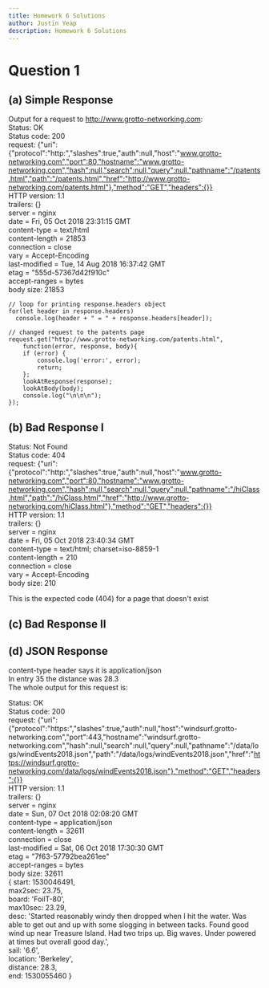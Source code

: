 ```yaml
---
title: Homework 6 Solutions
author: Justin Yeap
description: Homework 6 Solutions
---
```

# Question 1

## (a) Simple Response
Output for a request to http://www.grotto-networking.com:  
Status: OK  
Status code: 200  
request: {"uri":{"protocol":"http:","slashes":true,"auth":null,"host":"www.grotto-networking.com","port":80,"hostname":"www.grotto-networking.com","hash":null,"search":null,"query":null,"pathname":"/patents.html","path":"/patents.html","href":"http://www.grotto-networking.com/patents.html"},"method":"GET","headers":{}}  
HTTP version: 1.1  
trailers: {}  
server = nginx  
date = Fri, 05 Oct 2018 23:31:15 GMT  
content-type = text/html  
content-length = 21853  
connection = close  
vary = Accept-Encoding  
last-modified = Tue, 14 Aug 2018 16:37:42 GMT  
etag = "555d-57367d42f910c"  
accept-ranges = bytes  
body size: 21853  

```
// loop for printing response.headers object
for(let header in response.headers)
  console.log(header + " = " + response.headers[header]);
  
// changed request to the patents page
request.get("http://www.grotto-networking.com/patents.html",
    function(error, response, body){
    if (error) {
        console.log('error:', error);
        return;
    };
    lookAtResponse(response);
    lookAtBody(body);
    console.log("\n\n\n");
});
```

## (b) Bad Response I
Status: Not Found  
Status code: 404  
request: {"uri":{"protocol":"http:","slashes":true,"auth":null,"host":"www.grotto-networking.com","port":80,"hostname":"www.grotto-networking.com","hash":null,"search":null,"query":null,"pathname":"/hiClass.html","path":"/hiClass.html","href":"http://www.grotto-networking.com/hiClass.html"},"method":"GET","headers":{}}  
HTTP version: 1.1  
trailers: {}  
server = nginx  
date = Fri, 05 Oct 2018 23:40:34 GMT  
content-type = text/html; charset=iso-8859-1  
content-length = 210  
connection = close  
vary = Accept-Encoding  
body size: 210  

This is the expected code (404) for a page that doesn't exist

## (c) Bad Response II

## (d) JSON Response
content-type header says it is application/json  
In entry 35 the distance was 28.3  
The whole output for this request is:  

Status: OK  
Status code: 200  
request: {"uri":{"protocol":"https:","slashes":true,"auth":null,"host":"windsurf.grotto-networking.com","port":443,"hostname":"windsurf.grotto-networking.com","hash":null,"search":null,"query":null,"pathname":"/data/logs/windEvents2018.json","path":"/data/logs/windEvents2018.json","href":"https://windsurf.grotto-networking.com/data/logs/windEvents2018.json"},"method":"GET","headers":{}}  
HTTP version: 1.1  
trailers: {}  
server = nginx  
date = Sun, 07 Oct 2018 02:08:20 GMT  
content-type = application/json  
content-length = 32611  
connection = close  
last-modified = Sat, 06 Oct 2018 17:30:30 GMT  
etag = "7f63-57792bea261ee"  
accept-ranges = bytes  
body size: 32611  
{ start: 1530046491,  
  max2sec: 23.75,  
  board: 'FoilT-80',  
  max10sec: 23.29,  
  desc: 'Started reasonably windy then dropped when I hit the water.  Was able to get out and up with some slogging in between tacks.  Found good wind up near Treasure Island. Had two trips up. Big waves. Under powered at times but overall good day.',  
  sail: '6.6',  
  location: 'Berkeley',  
  distance: 28.3,  
  end: 1530055460 }  
  
